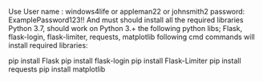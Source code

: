 Use User name : windows4life or appleman22 or johnsmith2 password: ExamplePassword123!!
And must should install all the required libraries
Python 3.7, should work on Python 3.+
the following python libs; Flask, flask-login, flask-limiter, requests, matplotlib
following cmd commands will install required libraries:

pip install Flask
pip install flask-login
pip install Flask-Limiter
pip install requests
pip install matplotlib
